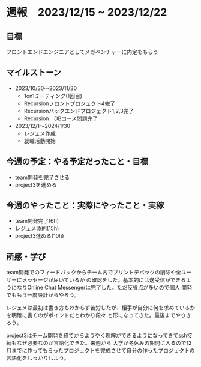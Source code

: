 # 週報　2023/12/15 ~ 2023/12/22

## 目標
フロントエンドエンジニアとしてメガベンチャーに内定をもらう


## マイルストーン
- 2023/10/30〜2023/11/30
    - 1on1ミーティング(1回目)
    - Recursionフロントプロジェクト4完了
    - Recursionバックエンドプロジェクト1,2,3完了
    - Recursion　DBコース問題完了
- 2023/12/1〜2024/1/30
    - レジェメ作成
    - 就職活動開始


## 今週の予定：やる予定だったこと・目標
- team開発を完了させる
- project3を進める

## 今週のやったこと：実際にやったこと・実稼
- team開発完了(6h)
- レジェメ添削(15h)
- project3進める(10h)


## 所感・学び
team開発でのフィードバックからチーム内でプリントデバックの削除や全ユーザーにメッセージが届いているか
の確認をした。基本的には送受信ができるようになりOnline Chat Messengerは完了した。ただ反省点が多いので個人
開発でももう一度設計からやろう。

レジェメは最初は書き方もわからず苦労したが、相手が自分に何を求めているかを明確に書くのがポイントだとわかり段々
と形になってきた。最後までやりきろう。

project3はチーム開発を経てからようやく理解ができるようになってきてssh接続もなぜ必要なのか言語化できた。来週から
大学が冬休みの期間に入るので12月までに作ってもらったプロジェクトを完成させて自分の作ったプロジェクトの言語化をしっかりしよう。

